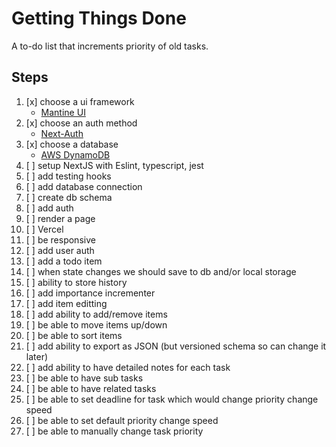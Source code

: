 # Getting Things Done

A to-do list that increments priority of old tasks.

## Steps

1. [x] choose a ui framework
    - [Mantine UI](https://mantine.dev/)
2. [x] choose an auth method
    - [Next-Auth](https://github.com/nextauthjs/next-auth-example)
3. [x] choose a database
   - [AWS DynamoDB](https://aws.amazon.com/dynamodb/pricing/)
4. [ ] setup NextJS with Eslint, typescript, jest
5. [ ] add testing hooks
6. [ ] add database connection
7. [ ] create db schema
8. [ ] add auth
9. [ ] render a page
10. [ ] Vercel
11. [ ] be responsive
12. [ ] add user auth
13. [ ] add a todo item
14. [ ] when state changes we should save to db and/or local storage
15. [ ] ability to store history
16. [ ] add importance incrementer
17. [ ] add item editting
18. [ ] add ability to add/remove items
19. [ ] be able to move items up/down
20. [ ] be able to sort items
21. [ ] add ability to export as JSON (but versioned schema so can change it later)
22. [ ] add ability to have detailed notes for each task
23. [ ] be able to have sub tasks
24. [ ] be able to have related tasks
25. [ ] be able to set deadline for task which would change priority change speed
26. [ ] be able to set default priority change speed
27. [ ] be able to manually change task priority 
